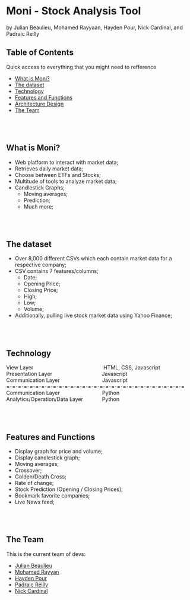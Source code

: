 # Moni - Stock Analysis Tool
by Julian Beaulieu, Mohamed Rayyaan, Hayden Pour, Nick Cardinal, and Padraic Reilly

## Table of Contents
Quick access to everything that you might need to refference
* [What is Moni?](#what*is*moni)
* [The dataset](#the*dataset)
* [Technology](#technology)
* [Features and Functions](#features*and*functions)
* [Architecture Design](#architecture*design)
* [The Team](#the*team)
<br/><br/><br/><br/>

## What is Moni?
* Web platform to interact with market data;
* Retrieves daily market data;
* Choose between ETFs and Stocks;
* Multitude of tools to analyze market data;
* Candlestick Graphs;
    * Moving averages;
    * Prediction;
    * Much more;
<br/><br/><br/><br/>

## The dataset
* Over 8,000 different CSVs which each contain market data for a respective company;
* CSV contains 7 features/columns;
    * Date;
    * Opening Price;
    * Closing Price;
    * High;
    * Low;
    * Volume;
* Additionally, pulling live stock market data using Yahoo Finance;
<br/><br/><br/><br/>

## Technology
View Layer						&nbsp;&nbsp;&nbsp;&nbsp;&nbsp;&nbsp;&nbsp;&nbsp;&nbsp;&nbsp;&nbsp;&nbsp;&nbsp;&nbsp;&nbsp;&nbsp;&nbsp;&nbsp;&nbsp;&nbsp;&nbsp;&nbsp;&nbsp;&nbsp;&nbsp;&nbsp;&nbsp;&nbsp;&nbsp;&nbsp;&nbsp;&nbsp;&nbsp;&nbsp;&nbsp;&nbsp;&nbsp;&nbsp;&nbsp;&nbsp;&nbsp;&nbsp;&nbsp;&nbsp;&nbsp;&nbsp;&nbsp;HTML, CSS, Javascript<br/>
Presentation Layer				&nbsp;&nbsp;&nbsp;&nbsp;&nbsp;&nbsp;&nbsp;&nbsp;&nbsp;&nbsp;&nbsp;&nbsp;&nbsp;&nbsp;&nbsp;&nbsp;&nbsp;&nbsp;&nbsp;&nbsp;&nbsp;&nbsp;&nbsp;&nbsp;&nbsp;&nbsp;&nbsp;&nbsp;&nbsp;&nbsp;&nbsp;&nbsp;&nbsp;Javascript<br/>
Communication Layer				&nbsp;&nbsp;&nbsp;&nbsp;&nbsp;&nbsp;&nbsp;&nbsp;&nbsp;&nbsp;&nbsp;&nbsp;&nbsp;&nbsp;&nbsp;&nbsp;&nbsp;&nbsp;&nbsp;&nbsp;&nbsp;&nbsp;&nbsp;&nbsp;&nbsp;&nbsp;&nbsp;&nbsp;Javascript<br/>
=-=-=-=-=-=-=-=-=-=-=-=-=-=-=-=-=-=-=-=-=-=-=-=-=-=-=-=-=-=-=<br/>
Communication Layer				&nbsp;&nbsp;&nbsp;&nbsp;&nbsp;&nbsp;&nbsp;&nbsp;&nbsp;&nbsp;&nbsp;&nbsp;&nbsp;&nbsp;&nbsp;&nbsp;&nbsp;&nbsp;&nbsp;&nbsp;&nbsp;&nbsp;&nbsp;&nbsp;&nbsp;&nbsp;&nbsp;&nbsp;Python<br/>
Analytics/Operation/Data Layer	&nbsp;&nbsp;&nbsp;&nbsp;&nbsp;&nbsp;&nbsp;&nbsp;&nbsp;&nbsp;&nbsp;&nbsp;Python
<br/><br/><br/><br/>

## Features and Functions
* Display graph for price and volume;
* Display candlestick graph;
* Moving averages;
* Crossover;
* Golden/Death Cross;
* Rate of change;
* Stock Prediction (Opening / Closing Prices);
* Bookmark favorite companies;
* Live News feed;
<br/><br/><br/><br/>

## The Team
This is the current team of devs:

* [Julian Beaulieu](https://github.com/JulianBeaulieu)
* [Mohamed Rayyan](https://github.com/mohamedrayyan)
* [Hayden Pour ](https://github.com/houshmandX)
* [Padraic Reilly](https://github.com/PER22)
* [Nick Cardinal](https://github.com/nickcardinal)
